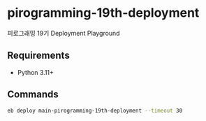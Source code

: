 # pirogramming-19th-deployment

피로그래밍 19기 Deployment Playground

## Requirements

- Python 3.11+

## Commands

```sh
eb deploy main-pirogramming-19th-deployment --timeout 30
```
